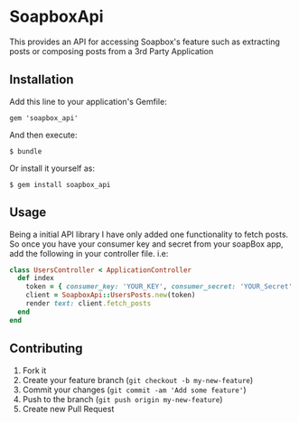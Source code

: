 # SoapboxApi

This provides an API for accessing Soapbox's feature such as extracting posts or composing posts from 
a 3rd Party Application

## Installation

Add this line to your application's Gemfile:

    gem 'soapbox_api'

And then execute:

    $ bundle

Or install it yourself as:

    $ gem install soapbox_api

## Usage

Being a initial API library I have only added one functionality to fetch posts. So once you have your consumer key and secret from your soapBox app, add the following in your controller file. i.e:

```ruby
class UsersController < ApplicationController
  def index
    token = { consumer_key: 'YOUR_KEY', consumer_secret: 'YOUR_Secret' }
    client = SoapboxApi::UsersPosts.new(token)
    render text: client.fetch_posts
  end
end
```


## Contributing

1. Fork it
2. Create your feature branch (`git checkout -b my-new-feature`)
3. Commit your changes (`git commit -am 'Add some feature'`)
4. Push to the branch (`git push origin my-new-feature`)
5. Create new Pull Request
